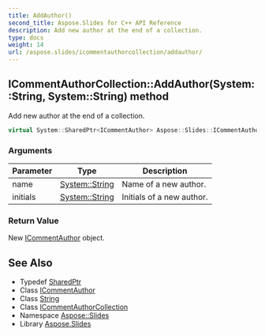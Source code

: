 ```yaml
---
title: AddAuthor()
second_title: Aspose.Slides for C++ API Reference
description: Add new author at the end of a collection.
type: docs
weight: 14
url: /aspose.slides/icommentauthorcollection/addauthor/
---
```

## ICommentAuthorCollection::AddAuthor(System::String, System::String) method


Add new author at the end of a collection.

```cpp
virtual System::SharedPtr<ICommentAuthor> Aspose::Slides::ICommentAuthorCollection::AddAuthor(System::String name, System::String initials)=0
```


### Arguments

| Parameter | Type | Description |
| --- | --- | --- |
| name | [System::String](../../../system/string/) | Name of a new author. |
| initials | [System::String](../../../system/string/) | Initials of a new author. |

### Return Value

New [ICommentAuthor](../../icommentauthor/) object.

## See Also

* Typedef [SharedPtr](../../../system/sharedptr/)
* Class [ICommentAuthor](../../icommentauthor/)
* Class [String](../../../system/string/)
* Class [ICommentAuthorCollection](../)
* Namespace [Aspose::Slides](../../)
* Library [Aspose.Slides](../../../)